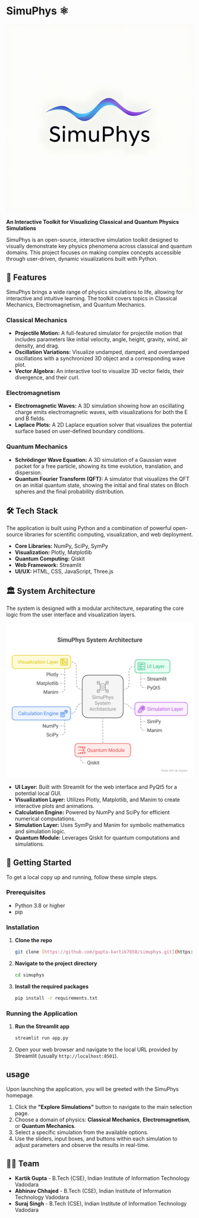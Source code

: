 # SimuPhys ⚛️

![SimuPhys Logo](Presentation/Logo04.jpg)

**An Interactive Toolkit for Visualizing Classical and Quantum Physics Simulations**

SimuPhys is an open-source, interactive simulation toolkit designed to visually demonstrate key physics phenomena across classical and quantum domains. This project focuses on making complex concepts accessible through user-driven, dynamic visualizations built with Python.

## 🚀 Features

SimuPhys brings a wide range of physics simulations to life, allowing for interactive and intuitive learning. The toolkit covers topics in Classical Mechanics, Electromagnetism, and Quantum Mechanics.

### Classical Mechanics
* **Projectile Motion:** A full-featured simulator for projectile motion that includes parameters like initial velocity, angle, height, gravity, wind, air density, and drag.
* **Oscillation Variations:** Visualize undamped, damped, and overdamped oscillations with a synchronized 3D object and a corresponding wave plot.
* **Vector Algebra:** An interactive tool to visualize 3D vector fields, their divergence, and their curl.

### Electromagnetism
* **Electromagnetic Waves:** A 3D simulation showing how an oscillating charge emits electromagnetic waves, with visualizations for both the E and B fields.
* **Laplace Plots:** A 2D Laplace equation solver that visualizes the potential surface based on user-defined boundary conditions.

### Quantum Mechanics
* **Schrödinger Wave Equation:** A 3D simulation of a Gaussian wave packet for a free particle, showing its time evolution, translation, and dispersion.
* **Quantum Fourier Transform (QFT):** A simulator that visualizes the QFT on an initial quantum state, showing the initial and final states on Bloch spheres and the final probability distribution.

## 🛠️ Tech Stack

The application is built using Python and a combination of powerful open-source libraries for scientific computing, visualization, and web deployment.

* **Core Libraries:** NumPy, SciPy, SymPy
* **Visualization:** Plotly, Matplotlib
* **Quantum Computing:** Qiskit
* **Web Framework:** Streamlit
* **UI/UX:** HTML, CSS, JavaScript, Three.js

## 🏛️ System Architecture

The system is designed with a modular architecture, separating the core logic from the user interface and visualization layers.

![System Architecture](Presentation/System%20Architecture.png)

* **UI Layer:** Built with Streamlit for the web interface and PyQt5 for a potential local GUI.
* **Visualization Layer:** Utilizes Plotly, Matplotlib, and Manim to create interactive plots and animations.
* **Calculation Engine:** Powered by NumPy and SciPy for efficient numerical computations.
* **Simulation Layer:** Uses SymPy and Manim for symbolic mathematics and simulation logic.
* **Quantum Module:** Leverages Qiskit for quantum computations and simulations.

## 🏁 Getting Started

To get a local copy up and running, follow these simple steps.

### Prerequisites

* Python 3.8 or higher
* pip

### Installation

1.  **Clone the repo**
    ```sh
    git clone [https://github.com/gupta-kartik7658/simuphys.git](https://github.com/gupta-kartik7658/simuphys.git)
    ```
2.  **Navigate to the project directory**
    ```sh
    cd simuphys
    ```
3.  **Install the required packages**
    ```sh
    pip install -r requirements.txt
    ```

### Running the Application

1.  **Run the Streamlit app**
    ```sh
    streamlit run app.py
    ```
2.  Open your web browser and navigate to the local URL provided by Streamlit (usually `http://localhost:8501`).

## usage

Upon launching the application, you will be greeted with the SimuPhys homepage.

1.  Click the **"Explore Simulations"** button to navigate to the main selection page.
2.  Choose a domain of physics: **Classical Mechanics**, **Electromagnetism**, or **Quantum Mechanics**.
3.  Select a specific simulation from the available options.
4.  Use the sliders, input boxes, and buttons within each simulation to adjust parameters and observe the results in real-time.

## 🧑‍💻 Team

* **Kartik Gupta** - B.Tech (CSE), Indian Institute of Information Technology Vadodara
* **Abhinav Chhajed** - B.Tech (CSE), Indian Institute of Information Technology Vadodara
* **Suraj Singh** - B.Tech (CSE), Indian Institute of Information Technology Vadodara
